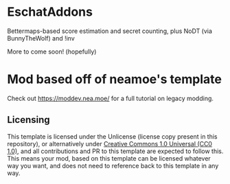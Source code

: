 # EschatAddons
Bettermaps-based score estimation and secret counting, plus NoDT (via BunnyTheWolf) and !inv

More to come soon! (hopefully)



# Mod based off of neamoe's template 
Check out https://moddev.nea.moe/ for a full tutorial on legacy modding.

## Licensing

This template is licensed under the Unlicense (license copy present in this repository), or alternatively under [Creative Commons 1.0 Universal (CC0 1.0)](https://creativecommons.org/publicdomain/zero/1.0/), and all contributions and PR to this template are expected to follow this. This means your mod, based on this template can be licensed whatever way you want, and does not need to reference back to this template in any way.
